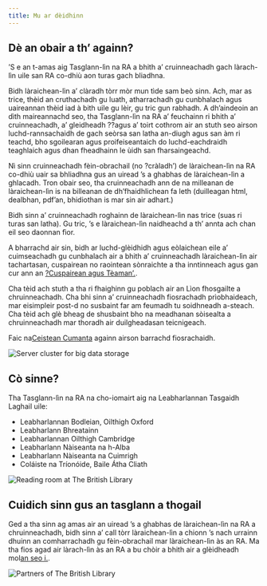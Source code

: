 ```yaml
---
title: Mu ar dèidhinn
---
```

## Dè an obair a th’ againn?

’S e an t-amas aig Tasglann-lìn na RA a bhith a’ cruinneachadh gach làrach-lìn uile san RA co-dhiù aon turas gach bliadhna.

Bidh làraichean-lìn a’ clàradh tòrr mòr mun tìde sam beò sinn. Ach, mar as trice, thèid an cruthachadh gu luath, atharrachadh gu cunbhalach agus uaireannan thèid iad à bith uile gu lèir, gu tric gun rabhadh. A dh’aindeoin an dìth maireannachd seo, tha Tasglann-lìn na RA a’ feuchainn ri bhith a’ cruinneachadh, a’ gleidheadh ??agus a’ toirt cothrom air an stuth seo airson luchd-rannsachaidh de gach seòrsa san latha an-diugh agus san àm ri teachd, bho sgoilearan agus proifeiseantaich do luchd-eachdraidh teaghlaich agus dhan fheadhainn le ùidh san fharsaingeachd.

Nì sinn cruinneachadh fèin-obrachail (no ?cràladh’) de làraichean-lìn na RA co-dhiù uair sa bhliadhna gus an uiread ’s a ghabhas de làraichean-lìn a ghlacadh. Tron obair seo, tha cruinneachadh ann de na milleanan de làraichean-lìn is na billeanan de dh’fhaidhlichean fa leth (duilleagan html, dealbhan, pdf’an, bhidiothan is mar sin air adhart.)

Bidh sinn a’ cruinneachadh roghainn de làraichean-lìn nas trice (suas ri turas san latha). Gu tric, ’s e làraichean-lìn naidheachd a th’ annta ach chan eil seo daonnan fìor.

A bharrachd air sin, bidh ar luchd-glèidhidh agus eòlaichean eile a’ cuimseachadh gu cunbhalach air a bhith a’ cruinneachadh làraichean-lìn air tachartasan, cuspairean no raointean sònraichte a tha inntinneach agus gan cur ann an [?Cuspairean agus Tèaman’.](https://www.webarchive.org.uk/gd/ukwa/collection).

Cha tèid ach stuth a tha ri fhaighinn gu poblach air an Lìon fhosgailte a chruinneachadh. Cha bhi sinn a’ cruinneachadh fiosrachadh prìobhaideach, mar eisimpleir post-d no susbaint far am feumadh tu soidhneadh a-steach. Cha tèid ach glè bheag de shusbaint bho na meadhanan sòisealta a chruinneachadh mar thoradh air duilgheadasan teicnigeach.

Faic na[Ceistean Cumanta](https://www.webarchive.org.uk/gd/ukwa/info/faq) againn airson barrachd fiosrachaidh.

![Server cluster for big data storage](https://www.webarchive.org.uk/gd/ukwa/img/47007971.JPG)

## Cò sinne?

Tha Tasglann-lìn na RA na cho-iomairt aig na Leabharlannan Tasgaidh Laghail uile:

* Leabharlannan Bodleian, Oilthigh Oxford
* Leabharlann Bhreatainn
* Leabharlannan Oilthigh Cambridge
* Leabharlann Nàiseanta na h-Alba
* Leabharlann Nàiseanta na Cuimrigh
* Coláiste na Tríonóide, Baile Átha Cliath

![Reading room at The British Library](https://www.webarchive.org.uk/gd/ukwa/img/47008070.jpg)

## Cuidich sinn gus an tasglann a thogail

Ged a tha sinn ag amas air an uiread ’s a ghabhas de làraichean-lìn na RA a chruinneachadh, bidh sinn a’ call tòrr làraichean-lìn a chionn ’s nach urrainn dhuinn an comharrachadh gu fèin-obrachail mar làraichean-lìn às an RA. Ma tha fios agad air làrach-lìn às an RA a bu chòir a bhith air a glèidheadh mol[an seo i.](https://www.webarchive.org.uk/gd/ukwa/info/nominate).

![Partners of The British Library](https://www.webarchive.org.uk/gd/ukwa/img/about-logos.png)